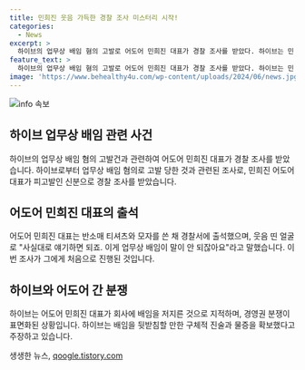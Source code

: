 ```yaml
---
title: 민희진 웃음 가득한 경찰 조사 미스터리 시작!
categories:
  - News
excerpt: >
  하이브의 업무상 배임 혐의 고발로 어도어 민희진 대표가 경찰 조사를 받았다. 하이브는 민 대표가 회사에 배임을 저지른 것으로 주장하고 있으며, 민 대표는 이를 부인하고 있다. 이에 대한 관련 조사는 5월에 마무리되었으며, 민 대표는 현재까지 회사에서 그 자리를 유지 중이다. 함께 봉쇄된 임시주주총회 등의 사태도 이어지고 있다.
feature_text: >
  하이브의 업무상 배임 혐의 고발로 어도어 민희진 대표가 경찰 조사를 받았다. 하이브는 민 대표가 회사에 배임을 저지른 것으로 주장하고 있으며, 민 대표는 이를 부인하고 있다. 이에 대한 관련 조사는 5월에 마무리되었으며, 민 대표는 현재까지 회사에서 그 자리를 유지 중이다. 함께 봉쇄된 임시주주총회 등의 사태도 이어지고 있다.
image: 'https://www.behealthy4u.com/wp-content/uploads/2024/06/news.jpg'
---
```


<p><img src="https://www.behealthy4u.com/wp-content/uploads/2024/06/news.jpg" alt="info 속보" /></p>

<h2 data-ke-size="size26">하이브 업무상 배임 관련 사건</h2>

<p data-ke-size="size16">하이브의 업무상 배임 혐의 고발건과 관련하여 어도어 민희진 대표가 경찰 조사를 받았습니다. 하이브로부터 업무상 배임 혐의로 고발 당한 것과 관련된 조사로, 민희진 어도어 대표가 피고발인 신분으로 경찰 조사를 받았습니다.</p>

<h2 data-ke-size="size26">어도어 민희진 대표의 출석</h2>

<p data-ke-size="size16">어도어 민희진 대표는 반소매 티셔츠와 모자를 쓴 채 경찰서에 출석했으며, 웃음 띤 얼굴로 "사실대로 얘기하면 되죠. 이게 업무상 배임이 말이 안 되잖아요"라고 말했습니다. 이번 조사가 그에게 처음으로 진행된 것입니다.</p>

<h2 data-ke-size="size26">하이브와 어도어 간 분쟁</h2>

<p data-ke-size="size16">하이브는 어도어 민희진 대표가 회사에 배임을 저지른 것으로 지적하며, 경영권 분쟁이 표면화된 상황입니다. 하이브는 배임을 뒷받침할 만한 구체적 진술과 물증을 확보했다고 주장하고 있습니다.</p>
생생한 뉴스, <a href="https://qoogle.tistory.com" rel="dofollow">qoogle.tistory.com</a>


